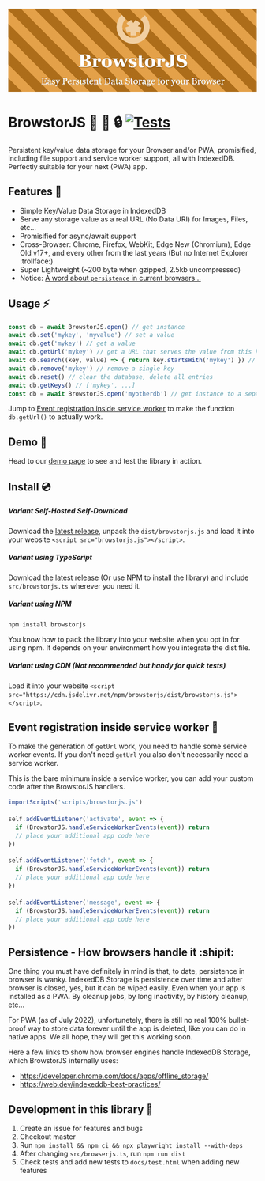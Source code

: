 ![Logo](docs/img/github-logo.png)

# BrowstorJS :rocket: :floppy_disk: :lock: [![Tests](https://github.com/NullixAT/browstorjs/actions/workflows/playwright.yml/badge.svg)](https://github.com/NullixAT/browstorjs/actions/workflows/playwright.yml)

Persistent key/value data storage for your Browser and/or PWA, promisified, including file support and service worker
support, all with IndexedDB. Perfectly suitable for your next (PWA) app.

## Features :mega:

* Simple Key/Value Data Storage in IndexedDB
* Serve any storage value as a real URL (No Data URI) for Images, Files, etc...
* Promisified for async/await support
* Cross-Browser: Chrome, Firefox, WebKit, Edge New (Chromium), Edge Old v17+, and every other from the last years (But no
  Internet Explorer :trollface:)
* Super Lightweight (~200 byte when gzipped, 2.5kb uncompressed)
* Notice: [A word about `persistence` in current browsers...](#persistence---how-browsers-handle-it-shipit)

## Usage :zap:

```javascript
const db = await BrowstorJS.open() // get instance
await db.set('mykey', 'myvalue') // set a value
await db.get('mykey') // get a value
await db.getUrl('mykey') // get a URL that serves the value from this key (eg.: for images)
await db.search((key, value) => { return key.startsWith('mykey') }) // search entries with condition
await db.remove('mykey') // remove a single key
await db.reset() // clear the database, delete all entries
await db.getKeys() // ['mykey', ...]
const db = await BrowstorJS.open('myotherdb') // get instance to a separate db
```

Jump to [Event registration inside service worker](#event-registration-inside-service-worker-saxophone) to make the
function `db.getUrl()` to actually work.

## Demo :space_invader:

Head to our [demo page](https://nullixat.github.io/browstorjs) to see and test the library in action.

## Install :cd:

##### Variant Self-Hosted Self-Download

Download the [latest release](https://github.com/NullixAT/browstorjs/releases/latest), unpack the `dist/browstorjs.js`
and load it into your website `<script src="browstorjs.js"></script>`.

##### Variant using TypeScript

Download the  [latest release](https://github.com/NullixAT/browstorjs/releases/latest) (Or use NPM to install the
library) and include `src/browstorjs.ts` wherever you need it.

##### Variant using NPM

```npm install browstorjs```

You know how to pack the library into your website when you opt in for using npm. It depends on your environment
how you integrate the dist file.

##### Variant using CDN (Not recommended but handy for quick tests)

Load it into your website `<script src="https://cdn.jsdelivr.net/npm/browstorjs/dist/browstorjs.js"></script>`.

## Event registration inside service worker :saxophone:

To make the generation of `getUrl` work, you need to handle some service worker events. If you don't need `getUrl` you
also don't necessarily need a service worker.

This is the bare minimum inside a service worker, you can add your custom code after the BrowstorJS handlers.

```javascript
importScripts('scripts/browstorjs.js')

self.addEventListener('activate', event => {
  if (BrowstorJS.handleServiceWorkerEvents(event)) return
  // place your additional app code here
})

self.addEventListener('fetch', event => {
  if (BrowstorJS.handleServiceWorkerEvents(event)) return
  // place your additional app code here
})

self.addEventListener('message', event => {
  if (BrowstorJS.handleServiceWorkerEvents(event)) return
  // place your additional app code here
})
```

## Persistence - How browsers handle it :shipit:
One thing you must have definitely in mind is that, to date, persistence in browser is wanky. IndexedDB Storage is persistence over time and after browser is closed, yes, but it can be wiped easily. Even when your app is installed as a PWA. By cleanup jobs, by long inactivity, by history cleanup, etc...

For PWA (as of July 2022), unfortunetely, there is still no real 100% bullet-proof way to store data forever until the app is deleted, like you can do in native apps. We all hope, they will get this working soon.

Here a few links to show how browser engines handle IndexedDB Storage, which BrowstorJS internally uses:
* https://developer.chrome.com/docs/apps/offline_storage/
* https://web.dev/indexeddb-best-practices/


## Development in this library :love_letter:

1. Create an issue for features and bugs
2. Checkout master
3. Run `npm install && npm ci && npx playwright install --with-deps`
4. After changing `src/browserjs.ts`, run `npm run dist`
5. Check tests and add new tests to `docs/test.html` when adding new features
